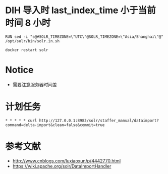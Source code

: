 

# DIH 导入时 last_index_time 小于当前时间 8 小时

```
RUN sed -i "s@#SOLR_TIMEZONE=\"UTC\"@SOLR_TIMEZONE=\"Asia/Shanghai\"@" /opt/solr/bin/solr.in.sh

docker restart solr
```

# Notice
- 需要注意服务器时间差


# 计划任务

```
* * * * * curl http://127.0.0.1:8983/solr/staffer_manual/dataimport?command=delta-import&clean=false&commit=true
```



# 参考文献
- http://www.cnblogs.com/luxiaoxun/p/4442770.html
- https://wiki.apache.org/solr/DataImportHandler
